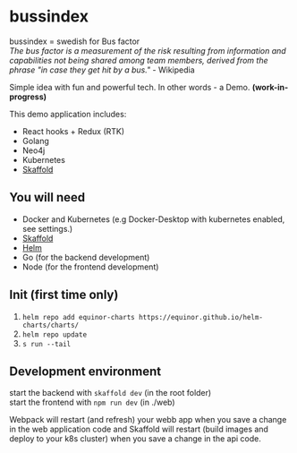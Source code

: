 # bussindex 

bussindex = swedish for Bus factor  
*The bus factor is a measurement of the risk resulting from information and capabilities not being shared among team members, derived from the phrase "in case they get hit by a bus."* - Wikipedia

Simple idea with fun and powerful tech. In other words - a Demo. **(work-in-progress)** 

This demo application includes:  

- React hooks + Redux (RTK)  
- Golang
- Neo4j  
- Kubernetes
- [Skaffold](https://skaffold.dev/)


## You will need
* Docker and Kubernetes (e.g Docker-Desktop with kubernetes enabled, see settings.)  
* [Skaffold](https://skaffold.dev/)
* [Helm](https://helm.sh/docs/intro/install/)
* Go (for the backend development)
* Node (for the frontend development)


## Init (first time only)
1) `` helm repo add equinor-charts https://equinor.github.io/helm-charts/charts/ ``   
2) `` helm repo update ``  
3) `` s run --tail `` 

## Development environment
start the backend with ``skaffold dev`` (in the root folder)  
start the frontend with ``npm run dev``  (in ./web)  

Webpack will restart (and refresh) your webb app when you save a change in the web application code and Skaffold will restart (build images and deploy to your k8s cluster) when you save a 
change in the api code.